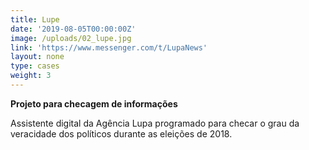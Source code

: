 ```yaml
---
title: Lupe
date: '2019-08-05T00:00:00Z'
image: /uploads/02_lupe.jpg
link: 'https://www.messenger.com/t/LupaNews'
layout: none
type: cases
weight: 3
---
```

**Projeto para checagem de informações** 

Assistente digital da Agência Lupa programado para checar o grau da veracidade dos políticos durante as eleições de 2018.
